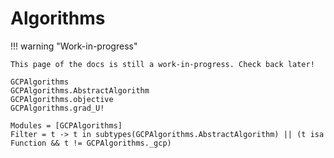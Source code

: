 # Algorithms

!!! warning "Work-in-progress"

    This page of the docs is still a work-in-progress. Check back later!

```@docs
GCPAlgorithms
GCPAlgorithms.AbstractAlgorithm
GCPAlgorithms.objective
GCPAlgorithms.grad_U!
```

```@autodocs
Modules = [GCPAlgorithms]
Filter = t -> t in subtypes(GCPAlgorithms.AbstractAlgorithm) || (t isa Function && t != GCPAlgorithms._gcp)
```
